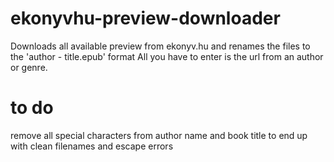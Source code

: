 # ekonyvhu-preview-downloader
Downloads all available preview from ekonyv.hu and renames the files to the 'author - title.epub' format
All you have to enter is the url from an author or genre.

# to do
remove all special characters from author name and book title to end up with clean filenames and escape errors

